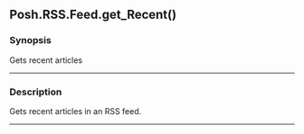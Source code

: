 Posh.RSS.Feed.get_Recent()
--------------------------




### Synopsis
Gets recent articles



---


### Description

Gets recent articles in an RSS feed.



---
